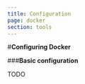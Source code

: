```yaml
---
title: Configuration
page: docker
section: tools
---
```


#**Configuring Docker**

###**Basic configuration**

TODO
